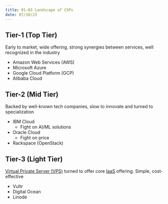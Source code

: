 ```yaml
---
title: 01-03 Landscape of CSPs
date: 07/10/23
---
```


## Tier-1 (Top Tier)

Early to market, wide offering, strong synergies between services, well recognized in the industry

* Amazon Web Services (AWS)
* Microsoft Azure
* Google Cloud Platform (GCP)
* Alibaba Cloud

## Tier-2 (Mid Tier)

Backed by well-known tech companies, slow to innovate and turned to specialization

* IBM Cloud
  * Fight on AI/ML solutions
* Oracle Cloud
  * Fight on price
* Rackspace (OpenStack)

## Tier-3 (Light Tier)

[Virtual Private Server (VPS)](01-01%20Evolution%20of%20Cloud%20Hosting.md#virtual-private-server-vps) turned to offer core [IaaS](01-07%20Types%20of%20Cloud%20Computing.md#infrastructure-as-a-service-iaas) offering. Simple, cost-effective

* Vultr
* Digital Ocean
* Linode
